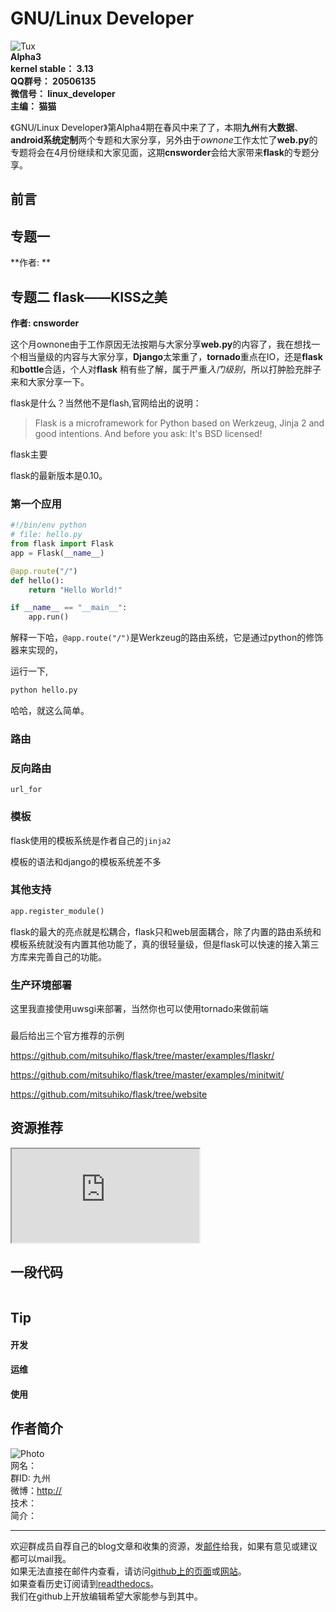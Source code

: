 <link rel="stylesheet" href="http://ssh.cnsworder.com/styles/monokai_sublime.css" />
<script type="text/javascript" src="http://ssh.cnsworder.com/highlight.pack.js"></script>
<script type="text/javascript">
    hljs.initHighlightingOnLoad();
</script>

GNU/Linux Developer
==============================================================  
![Tux](http://ssh.cnsworder.com/img/tux.png)  
**Alpha3**  
**kernel stable： 3.13**  
**QQ群号： 20506135**  
**微信号： linux_developer**  
**主编： 猫猫**  

《GNU/Linux Developer》第Alpha4期在春风中来了了，本期**九州**有**大数据**、**android系统定制**两个专题和大家分享，另外由于*ownone*工作太忙了**web.py**的专题将会在4月份继续和大家见面，这期**cnsworder**会给大家带来**flask**的专题分享。     

前言
-----------


专题一 
--------------------
**作者: **



专题二  flask——KISS之美   
-----------------------------
**作者: cnsworder**

这个月ownone由于工作原因无法按期与大家分享**web.py**的内容了，我在想找一个相当量级的内容与大家分享，**Django**太笨重了，**tornado**重点在IO，还是**flask**和**bottle**合适，个人对**flask** 稍有些了解，属于严重*入门级别*，所以打肿脸充胖子来和大家分享一下。

flask是什么？当然他不是flash,官网给出的说明：
> Flask is a microframework for Python based on Werkzeug, Jinja 2 and good intentions. And before you ask: It's BSD licensed!

flask主要

flask的最新版本是0.10。

### 第一个应用

```python
#!/bin/env python
# file: hello.py
from flask import Flask
app = Flask(__name__)

@app.route("/")
def hello():
    return "Hello World!"

if __name__ == "__main__":
    app.run()
```
解释一下哈，`@app.route("/")`是Werkzeug的路由系统，它是通过python的修饰器来实现的，

运行一下,
```bash
python hello.py
```
哈哈，就这么简单。

### 路由

### 反向路由

`url_for`

### 模板

flask使用的模板系统是作者自己的`jinja2`

模板的语法和django的模板系统差不多


### 其他支持

```python
app.register_module()
```

flask的最大的亮点就是松耦合，flask只和web层面耦合，除了内置的路由系统和模板系统就没有内置其他功能了，真的很轻量级，但是flask可以快速的接入第三方库来完善自己的功能。

### 生产环境部署

这里我直接使用uwsgi来部署，当然你也可以使用tornado来做前端

### 

最后给出三个官方推荐的示例

https://github.com/mitsuhiko/flask/tree/master/examples/flaskr/

https://github.com/mitsuhiko/flask/tree/master/examples/minitwit/

https://github.com/mitsuhiko/flask/tree/website

资源推荐
----------
<voide src="http://ssh.cnsworder.com/void/test.avi"></voide>
<iframe src="http://v.youku.com/v_show/id_XNjgxNzQyNzI0.html"></iframe>

一段代码
--------
```
```

Tip
-------
#### 开发


#### 运维


#### 使用



作者简介
--------
<a name="tj"></a>
![Photo](http://ssh.cnsworder.com/img/)  
网名：   
群ID: 九州  
微博：<http://>   
技术：  
简介：
- - -
欢迎群成员自荐自己的blog文章和收集的资源，发[邮件](mailto:cnsworder@gmail.com)给我，如果有意见或建议都可以mail我。  
如果无法直接在邮件内查看，请访问[github上的页面](https://github.com/cnsworder/publication/blob/master/alpha4.md)或[网站](http://ssh.cnsworder.com/alpha4.html)。  
如果查看历史订阅请到[readthedocs](http://linux.readthedocs.org/zh_CN/latest/)。  
我们在github上开放编辑希望大家能参与到其中。
